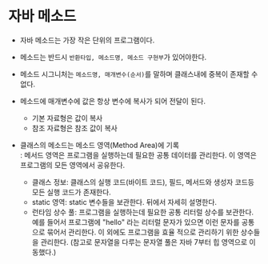 # 자바 메소드
+ 자바 메소드는 가장 작은 단위의 프로그램이다.
+ 메소드는 반드시 `반환타입, 메소드명, 메소드 구현부`가 있어야한다.
+ 메소드 시그니처는 `메소드명, 매개변수(순서)`를 말하며 클래스내에 중복이 존재할 수 없다.
+ 메소드에 매개변수에 값은 항상 변수에 복사가 되어 전달이 된다.
    + 기본 자료형은 값이 복사
    + 참조 자료형은 참조 값이 복사

+ 클래스의 메소드는 메소드 영역(Method Area)에 기록  
  : 메서드 영역은 프로그램을 실행하는데 필요한 공통 데이터를 관리한다. 이 영역은
  프로그램의 모든 영역에서 공유한다.
  + 클래스 정보: 클래스의 실행 코드(바이트 코드), 필드, 메서드와 생성자 코드등 모든 실행 코드가 존재한다.
  + static 영역: static 변수들을 보관한다. 뒤에서 자세히 설명한다.
  + 런타임 상수 풀: 프로그램을 실행하는데 필요한 공통 리터럴 상수를 보관한다. 예를 들어서 프로그램에
  "hello" 라는 리터럴 문자가 있으면 이런 문자를 공통으로 묶어서 관리한다. 이 외에도 프로그램을 효율
  적으로 관리하기 위한 상수들을 관리한다. (참고로 문자열을 다루는 문자열 풀은 자바 7부터 힙 영역으로 이
  동했다.)